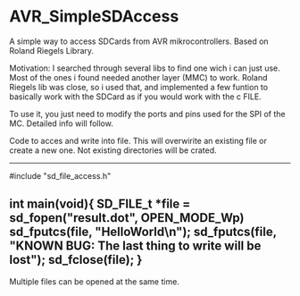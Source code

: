 # AVR_SimpleSDAccess
A simple way to access SDCards from AVR mikrocontrollers. Based on Roland Riegels Library.

Motivation: I searched through several libs to find one wich i can just use. Most of the ones i found needed another layer (MMC) to work.
Roland Riegels lib was close, so i used that, and implemented a few funtion to basically work with the SDCard as if you would work with the c FILE.

To use it, you just need to modify the ports and pins used for the SPI of the MC. Detailed info will follow.

Code to acces and write into file. This will overwirite an existing file or create a new one. Not existing directories will be crated.

---------------
#include "sd_file_access.h"

int main(void){
    SD_FILE_t *file = sd_fopen("result.dot", OPEN_MODE_Wp)
    sd_fputcs(file, "HelloWorld\n");
    sd_fputcs(file, "KNOWN BUG: The last thing to write will be lost");
    sd_fclose(file);
}
---------------

Multiple files can be opened at the same time.
